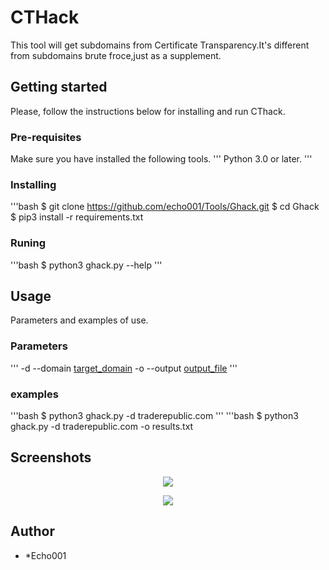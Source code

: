 # CTHack
This tool will get subdomains from Certificate Transparency.It's different from subdomains brute froce,just as a supplement.

## Getting started
Please, follow the instructions below for installing and run CThack.

### Pre-requisites
Make sure you have installed the following tools.
'''
Python 3.0 or later.
'''

### Installing
'''bash
$ git clone https://github.com/echo001/Tools/Ghack.git
$ cd Ghack
$ pip3 install -r requirements.txt

### Runing
'''bash
$ python3 ghack.py --help
'''

## Usage
Parameters and examples of use.

### Parameters
'''
-d --domain [target_domain](required)
-o --output [output_file](optional)
'''

### examples
'''bash
$ python3 ghack.py -d traderepublic.com
'''
'''bash
$ python3 ghack.py -d traderepublic.com -o results.txt

## Screenshots
<p align="center">
  <img src=" https://github.com/echo001/Tools/CThack/png/cthack.png" />
</p>
<p align="center">
  <img src="https://github.com/echo001/Tools/CThack/png/result.png" />
</p>

## Author
* *Echo001
